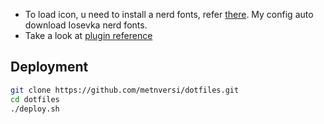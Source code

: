 - To load icon, u need to install a nerd fonts, refer [there](https://www.nerdfonts.com/font-downloads). My config auto download Iosevka nerd fonts.
- Take a look at [plugin reference](./pref/README.md)

## Deployment

```Bash
git clone https://github.com/metnversi/dotfiles.git
cd dotfiles
./deploy.sh
```
